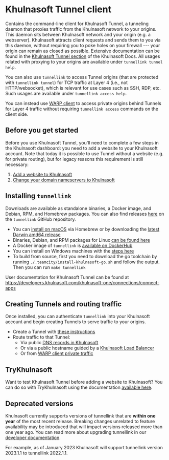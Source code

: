 # Khulnasoft Tunnel client

Contains the command-line client for Khulnasoft Tunnel, a tunneling daemon that proxies traffic from the Khulnasoft network to your origins.
This daemon sits between Khulnasoft network and your origin (e.g. a webserver). Khulnasoft attracts client requests and sends them to you
via this daemon, without requiring you to poke holes on your firewall --- your origin can remain as closed as possible.
Extensive documentation can be found in the [Khulnasoft Tunnel section](https://developers.khulnasoft.com/khulnasoft-one/connections/connect-apps) of the Khulnasoft Docs.
All usages related with proxying to your origins are available under `tunnellink tunnel help`.

You can also use `tunnellink` to access Tunnel origins (that are protected with `tunnellink tunnel`) for TCP traffic
at Layer 4 (i.e., not HTTP/websocket), which is relevant for use cases such as SSH, RDP, etc.
Such usages are available under `tunnellink access help`.

You can instead use [WARP client](https://developers.khulnasoft.com/khulnasoft-one/connections/connect-apps/configuration/private-networks)
to access private origins behind Tunnels for Layer 4 traffic without requiring `tunnellink access` commands on the client side.


## Before you get started

Before you use Khulnasoft Tunnel, you'll need to complete a few steps in the Khulnasoft dashboard: you need to add a
website to your Khulnasoft account. Note that today it is possible to use Tunnel without a website (e.g. for private
routing), but for legacy reasons this requirement is still necessary:
1. [Add a website to Khulnasoft](https://support.khulnasoft.com/hc/en-us/articles/201720164-Creating-a-Khulnasoft-account-and-adding-a-website)
2. [Change your domain nameservers to Khulnasoft](https://support.khulnasoft.com/hc/en-us/articles/205195708)


## Installing `tunnellink`

Downloads are available as standalone binaries, a Docker image, and Debian, RPM, and Homebrew packages. You can also find releases [here](https://github.com/khulnasoft/tunnellink/releases) on the `tunnellink` GitHub repository.

* You can [install on macOS](https://developers.khulnasoft.com/khulnasoft-one/connections/connect-apps/install-and-setup/installation#macos) via Homebrew or by downloading the [latest Darwin amd64 release](https://github.com/khulnasoft/tunnellink/releases)
* Binaries, Debian, and RPM packages for Linux [can be found here](https://developers.khulnasoft.com/khulnasoft-one/connections/connect-apps/install-and-setup/installation#linux)
* A Docker image of `tunnellink` is [available on DockerHub](https://hub.docker.com/r/khulnasoft/tunnellink)
* You can install on Windows machines with the [steps here](https://developers.khulnasoft.com/khulnasoft-one/connections/connect-apps/install-and-setup/installation#windows)
* To build from source, first you need to download the go toolchain by running `./.teamcity/install-khulnasoft-go.sh` and follow the output. Then you can run `make tunnellink`

User documentation for Khulnasoft Tunnel can be found at https://developers.khulnasoft.com/khulnasoft-one/connections/connect-apps


## Creating Tunnels and routing traffic

Once installed, you can authenticate `tunnellink` into your Khulnasoft account and begin creating Tunnels to serve traffic to your origins.

* Create a Tunnel with [these instructions](https://developers.khulnasoft.com/khulnasoft-one/connections/connect-apps/create-tunnel)
* Route traffic to that Tunnel:
  * Via public [DNS records in Khulnasoft](https://developers.khulnasoft.com/khulnasoft-one/connections/connect-apps/routing-to-tunnel/dns)
  * Or via a public hostname guided by a [Khulnasoft Load Balancer](https://developers.khulnasoft.com/khulnasoft-one/connections/connect-apps/routing-to-tunnel/lb)
  * Or from [WARP client private traffic](https://developers.khulnasoft.com/khulnasoft-one/connections/connect-networks/private-net/)


## TryKhulnasoft

Want to test Khulnasoft Tunnel before adding a website to Khulnasoft? You can do so with TryKhulnasoft using the documentation [available here](https://developers.khulnasoft.com/khulnasoft-one/connections/connect-networks/do-more-with-tunnels/trykhulnasoft/).

## Deprecated versions

Khulnasoft currently supports versions of tunnellink that are **within one year** of the most recent release. Breaking changes unrelated to feature availability may be introduced that will impact versions released more than one year ago. You can read more about upgrading tunnellink in our [developer documentation](https://developers.khulnasoft.com/khulnasoft-one/connections/connect-networks/downloads/#updating-tunnellink).

For example, as of January 2023 Khulnasoft will support tunnellink version 2023.1.1 to tunnellink 2022.1.1.
